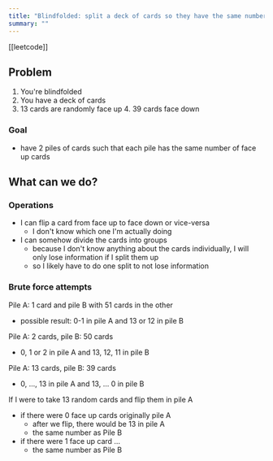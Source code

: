 ```yaml
---
title: "Blindfolded: split a deck of cards so they have the same number of face up cards"
summary: ""
---
```


[[leetcode]]

## Problem

1. You're blindfolded
2. You have a deck of cards
3. 13 cards are randomly face up 4. 39 cards face down

### Goal

-   have 2 piles of cards such that each pile has the same number of face up cards

## What can we do?

### Operations

-   I can flip a card from face up to face down or vice-versa
    -   I don't know which one I'm actually doing
-   I can somehow divide the cards into groups
    -   because I don't know anything about the cards individually, I will only lose information if I split them up
    -   so I likely have to do one split to not lose information

### Brute force attempts

Pile A: 1 card and pile B with 51 cards in the other

-   possible result: 0-1 in pile A and 13 or 12 in pile B

Pile A: 2 cards, pile B: 50 cards

-   0, 1 or 2 in pile A and 13, 12, 11 in pile B

Pile A: 13 cards, pile B: 39 cards

-   0, ..., 13 in pile A and 13, … 0 in pile B

If I were to take 13 random cards and flip them in pile A

-   if there were 0 face up cards originally pile A
    -   after we flip, there would be 13 in pile A
    -   the same number as Pile B
-   if there were 1 face up card …
    -   the same number as Pile B
